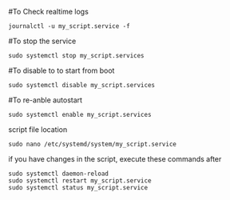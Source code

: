 #To Check realtime logs
```
journalctl -u my_script.service -f
```

#To stop the service
```
sudo systemctl stop my_script.services
```

#To disable to to start from boot
```
sudo systemctl disable my_script.services
```

#To re-anble autostart
```
sudo systemctl enable my_script.services
```

script file location
```
sudo nano /etc/systemd/system/my_script.service
```

if you have changes in the script, execute these commands after
```
sudo systemctl daemon-reload
sudo systemctl restart my_script.service
sudo systemctl status my_script.service
```
